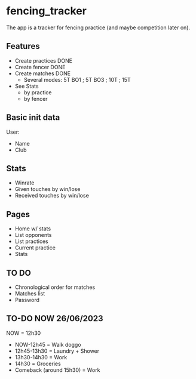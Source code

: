 # fencing_tracker

The app is a tracker for fencing practice (and maybe competition later on).

## Features

 - Create practices DONE
 - Create fencer DONE 
 - Create matches DONE
	 - Several modes: 5T BO1 ; 5T BO3 ; 10T ; 15T
 - See Stats
	 -  by practice
	 -  by fencer

## Basic init data

User:
 - Name
 - Club

## Stats

 - Winrate
 - Given touches by win/lose
 - Received touches by win/lose

## Pages

- Home w/ stats
- List opponents
- List practices
- Current practice
- Stats

## TO DO

- Chronological order for matches
- Matches list
- Password



## TO-DO NOW 26/06/2023

NOW = 12h30

- NOW-12h45 = Walk doggo
- 12h45-13h30 = Laundry + Shower
- 13h30-14h30 = Work
- 14h30 = Groceries
- Comeback (around 15h30) = Work